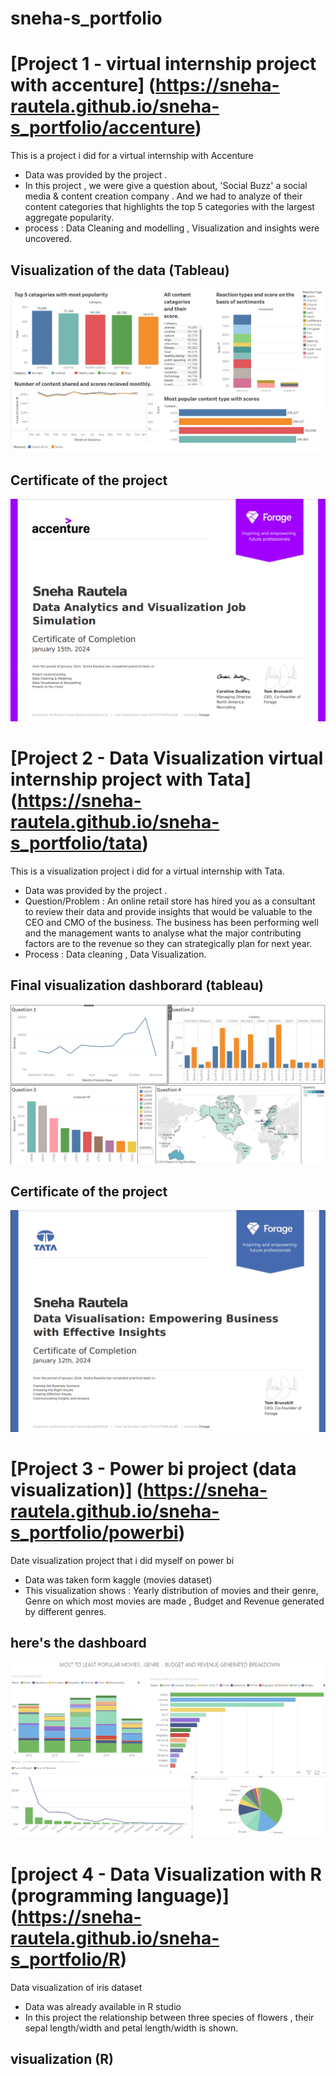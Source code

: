 # sneha-s_portfolio

# [Project 1 - virtual internship project with accenture] (https://sneha-rautela.github.io/sneha-s_portfolio/accenture)

This is a project i did for a virtual internship with Accenture 

* Data was provided by the project .
* In this project , we were give a question about, 'Social Buzz' a social media & content creation company . And we had to analyze of their content categories that highlights the top 5 categories with the largest 
  aggregate popularity. 
* process : Data Cleaning and modelling , Visualization and insights were uncovered.


## Visualization of the data (Tableau)
![](picture(26).png)

## Certificate of the project
![](picture(25).png)



# [Project 2 - Data Visualization virtual internship project with Tata] (https://sneha-rautela.github.io/sneha-s_portfolio/tata)

This is a visualization project i did for a virtual internship with Tata.

* Data was provided by the project .
* Question/Problem : An online retail store has hired you as a consultant to review their data and provide insights that would be valuable to the CEO and CMO of the business. The business has been performing well 
  and the management wants to analyse what the major contributing factors are to the revenue so they can strategically plan for next year.
* Process : Data cleaning , Data Visualization.


## Final visualization dashborard (tableau)
![](picture(27).png)

## Certificate of the project
![](Picture(28).png)



# [Project 3 - Power bi project (data visualization)] (https://sneha-rautela.github.io/sneha-s_portfolio/powerbi)

Date visualization project that i did myself on power bi

* Data was taken form kaggle (movies dataset)
* This visualization shows : Yearly distribution of movies and their genre, Genre on which most movies are made , Budget and Revenue generated by different genres.

## here's the dashboard
![](picture(30).png)



# [project 4 - Data Visualization with R (programming language)] (https://sneha-rautela.github.io/sneha-s_portfolio/R)

Data visualization of iris dataset

* Data was already available in R studio
* In this project the relationship between three species of flowers , their sepal length/width and petal length/width is shown.

## visualization (R)
<object data="iris_flower_R.pdf" width="1000" height="1000" type='application/pdf'></object>
